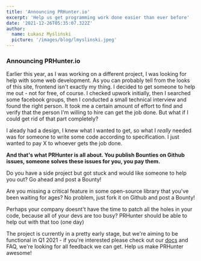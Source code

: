 ```yaml
---
title: 'Announcing PRHunter.io'
excerpt: 'Help us get programming work done easier than ever before'
date: '2021-12-26T05:35:07.322Z'
author:
  name: Łukasz Myśliński
  picture: '/images/blog/lmyslinski.jpeg'
---
```


### Announcing PRHunter.io


Earlier this year, as I was working on a different project, I was looking for help with some web development. As you can probably tell from the looks of this site, frontend isn't exactly my thing. I decided to get someone to help me out - not for free, of course. I checked upwork initially, then I searched some facebook groups, then I conducted a small technical interview and found the right person. It took me a certain amount of effort to find and verify that the person I'm willing to hire can get the job done. But what if I could get rid of that part completely? <br/>


I aleady had a design, I knew what I wanted to get, so what I *really* needed was for someone to write some code according to specification. I just wanted to pay X to whoever gets the job done. <br/>


**And that's what PRHunter is all about. You publish Bounties on Github issues, someone solves these issues for you, you pay them.**

Do you have a side project but got stuck and would like someone to help you out? Go ahead and post a Bounty! 

Are you missing a critical feature in some open-source library that you've been waiting for ages? No problem, just fork it on Github and post a Bounty!

Perhaps your company doesnt't have the time to patch all the holes in your code, because all of your devs are too busy? PRHunter should be able to help out with that too (one day)


  

The project is currently in a pretty early stage, but we're aiming to be functional in Q1 2021 - if you're interested please check out our <a href="/docs">docs</a> and FAQ, we're looking for all feedback we can get. Help us make PRHunter awesome!
